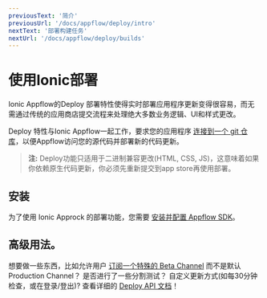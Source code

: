 ```yaml
---
previousText: '简介'
previousUrl: '/docs/appflow/deploy/intro'
nextText: '部署构建任务'
nextUrl: '/docs/appflow/deploy/builds'
---
```


# 使用Ionic部署

Ionic Appflow的Deploy 部署特性使得实时部署应用程序更新变得很容易，而无需通过传统的应用商店提交流程来处理绝大多数业务逻辑、UI和样式更改。

Deploy 特性与Ionic Appflow一起工作，要求您的应用程序 [连接到一个 git 仓库](/docs/appflow/quickstart/connect/)，以便Appflow访问您的源代码并部署新的代码更新。

<blockquote>
<b>注:</b> Deploy功能只适用于二进制兼容更改(HTML, CSS, JS)，这意味着如果你依赖原生代码更新，你必须先重新提交到app store再使用部署。
</blockquote>

## 安装

为了使用 Ionic Approck 的部署功能，您需要 [安装并配置 Appflow SDK](/docs/appflow/quickstart/installation)。

## 高级用法。

想要做一些东西，比如允许用户 [订阅一个特殊的 Beta Channel](/docs/appflow/deploy/tutorials/#setting-up-a-beta-channel) 而不是默认Production Channel？ 是否进行了一些分割测试？ 自定义更新方式(如每30分钟检查，或在登录/登出)? 查看详细的 [Deploy API 文档](/docs/appflow/deploy/api)！
